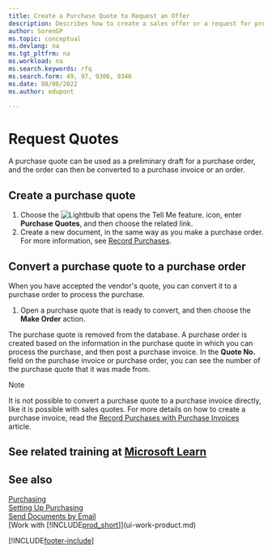 ```yaml
---
title: Create a Purchase Quote to Request an Offer
description: Describes how to create a sales offer or a request for proposal (RFQ) document to record your offer to a customer to sell products under certain terms.
author: SorenGP
ms.topic: conceptual
ms.devlang: na
ms.tgt_pltfrm: na
ms.workload: na
ms.search.keywords: rfq
ms.search.form: 49, 97, 9306, 9346
ms.date: 08/08/2022
ms.author: edupont

---
```

# Request Quotes

A purchase quote can be used as a preliminary draft for a purchase order, and the order can then be converted to a purchase invoice or an order.

## Create a purchase quote

1. Choose the ![Lightbulb that opens the Tell Me feature.](media/ui-search/search_small.png "Tell me what you want to do") icon, enter **Purchase Quotes**, and then choose the related link.
2. Create a new document, in the same way as you make a purchase order. For more information, see [Record Purchases](purchasing-how-record-purchases.md).

## Convert a purchase quote to a purchase order

When you have accepted the vendor's quote, you can convert it to a purchase order to process the purchase.

1. Open a purchase quote that is ready to convert, and then choose the **Make Order** action.

The purchase quote is removed from the database. A purchase order is created based on the information in the purchase quote in which you can process the purchase, and then post a purchase invoice. In the **Quote No.** field on the purchase invoice or purchase order, you can see the number of the purchase quote that it was made from.

> [!NOTE]
> It is not possible to convert a purchase quote to a purchase invoice directly, like it is possible with sales quotes. For more details on how to create a purchase invoice, read the [Record Purchases with Purchase Invoices](purchasing-how-record-purchases.md) article.

## See related training at [Microsoft Learn](/learn/modules/create-purchase-documents-dynamics-365-business-central/)

## See also

[Purchasing](purchasing-manage-purchasing.md)  
[Setting Up Purchasing](purchasing-setup-purchasing.md)  
[Send Documents by Email](ui-how-send-documents-email.md)  
[Work with [!INCLUDE[prod_short](includes/prod_short.md)]](ui-work-product.md)  

[!INCLUDE[footer-include](includes/footer-banner.md)]
